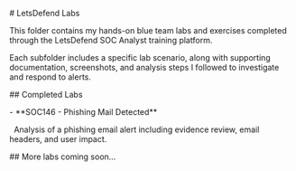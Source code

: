 \# LetsDefend Labs



This folder contains my hands-on blue team labs and exercises completed through the LetsDefend SOC Analyst training platform.



Each subfolder includes a specific lab scenario, along with supporting documentation, screenshots, and analysis steps I followed to investigate and respond to alerts.



\## Completed Labs



\- \*\*SOC146 - Phishing Mail Detected\*\*  

&nbsp; Analysis of a phishing email alert including evidence review, email headers, and user impact.



\## More labs coming soon...

